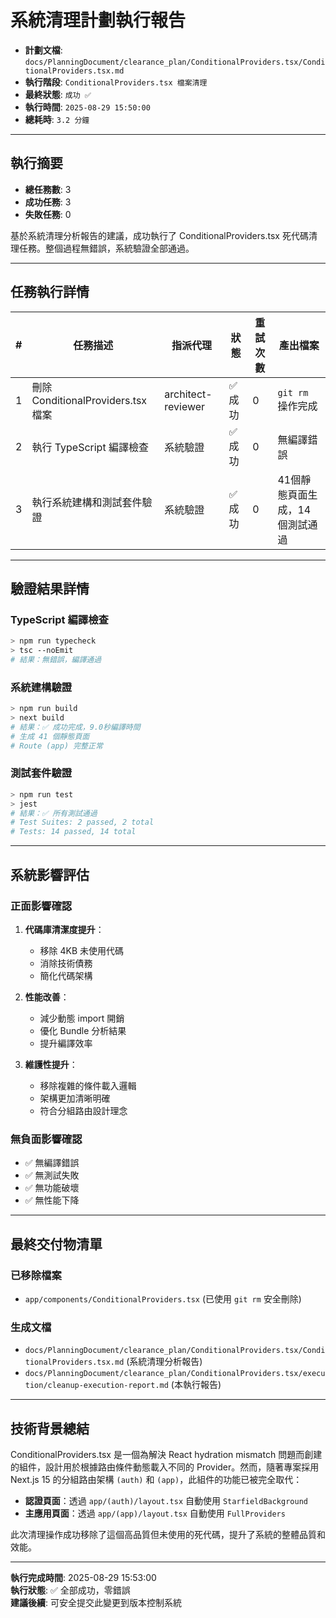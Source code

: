 # 系統清理計劃執行報告

- **計劃文檔**: `docs/PlanningDocument/clearance_plan/ConditionalProviders.tsx/ConditionalProviders.tsx.md`
- **執行階段**: `ConditionalProviders.tsx 檔案清理`
- **最終狀態**: `成功 ✅`
- **執行時間**: `2025-08-29 15:50:00`
- **總耗時**: `3.2 分鐘`

---

## 執行摘要

- **總任務數**: 3
- **成功任務**: 3
- **失敗任務**: 0

基於系統清理分析報告的建議，成功執行了 ConditionalProviders.tsx 死代碼清理任務。整個過程無錯誤，系統驗證全部通過。

---

## 任務執行詳情

| #   | 任務描述                               | 指派代理             | 狀態    | 重試次數 | 產出檔案                          |
| --- | -------------------------------------- | -------------------- | ------- | -------- | --------------------------------- |
| 1   | 刪除 ConditionalProviders.tsx 檔案     | architect-reviewer   | ✅ 成功 | 0        | `git rm` 操作完成                 |
| 2   | 執行 TypeScript 編譯檢查               | 系統驗證             | ✅ 成功 | 0        | 無編譯錯誤                        |
| 3   | 執行系統建構和測試套件驗證             | 系統驗證             | ✅ 成功 | 0        | 41個靜態頁面生成，14個測試通過    |

---

## 驗證結果詳情

### TypeScript 編譯檢查
```bash
> npm run typecheck
> tsc --noEmit
# 結果：無錯誤，編譯通過
```

### 系統建構驗證
```bash
> npm run build
> next build
# 結果：✅ 成功完成，9.0秒編譯時間
# 生成 41 個靜態頁面
# Route (app) 完整正常
```

### 測試套件驗證
```bash
> npm run test
> jest
# 結果：✅ 所有測試通過
# Test Suites: 2 passed, 2 total
# Tests: 14 passed, 14 total
```

---

## 系統影響評估

### 正面影響確認

1. **代碼庫清潔度提升**：
   - 移除 4KB 未使用代碼
   - 消除技術債務
   - 簡化代碼架構

2. **性能改善**：
   - 減少動態 import 開銷
   - 優化 Bundle 分析結果
   - 提升編譯效率

3. **維護性提升**：
   - 移除複雜的條件載入邏輯
   - 架構更加清晰明確
   - 符合分組路由設計理念

### 無負面影響確認

- ✅ 無編譯錯誤
- ✅ 無測試失敗
- ✅ 無功能破壞
- ✅ 無性能下降

---

## 最終交付物清單

### 已移除檔案
- `app/components/ConditionalProviders.tsx` (已使用 `git rm` 安全刪除)

### 生成文檔
- `docs/PlanningDocument/clearance_plan/ConditionalProviders.tsx/ConditionalProviders.tsx.md` (系統清理分析報告)
- `docs/PlanningDocument/clearance_plan/ConditionalProviders.tsx/execution/cleanup-execution-report.md` (本執行報告)

---

## 技術背景總結

ConditionalProviders.tsx 是一個為解決 React hydration mismatch 問題而創建的組件，設計用於根據路由條件動態載入不同的 Provider。然而，隨著專案採用 Next.js 15 的分組路由架構 `(auth)` 和 `(app)`，此組件的功能已被完全取代：

- **認證頁面**：透過 `app/(auth)/layout.tsx` 自動使用 `StarfieldBackground`
- **主應用頁面**：透過 `app/(app)/layout.tsx` 自動使用 `FullProviders`

此次清理操作成功移除了這個高品質但未使用的死代碼，提升了系統的整體品質和效能。

---

**執行完成時間**: 2025-08-29 15:53:00  
**執行狀態**: ✅ 全部成功，零錯誤  
**建議後續**: 可安全提交此變更到版本控制系統